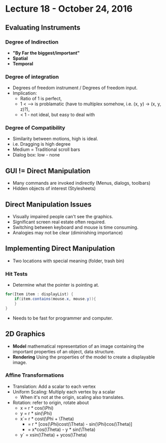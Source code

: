 # Lecture 18 - October 24, 2016

## Evaluating Instruments

### Degree of Indirection
* **"By Far the biggest/important"**
* **Spatial**
* **Temporal**
### Degree of integration
* Degrees of freedom instrument / Degrees of freedom input.
* Implication: 
  * Ratio of 1 is perfect, 
  * 1 < --> is problamatic (have to multiplex somehow, i.e. (x, y) -> (x, y, z)?), 
  * < 1 - not ideal, but easy to deal with
### Degree of Compatibility
* Similarity between motions, high is ideal.
* i.e. Dragging is high degree
* Medium = Traditional scroll bars
* Dialog box: low - none

## GUI != Direct Manipulation
* Many commands are invoked indirectly (Menus, dialogs, toolbars)
* Hidden objects of interest (Stylesheets)

## Direct Manipulation Issues
* Visually impaired people can't see the graphics.
* Significant screen real estate often required.
* Switching between keyboard and mouse is time consuming.
* Analogies may not be clear (diminishing importance)

## Implementing Direct Manipulation
* Two locations with special meaning (folder, trash bin)

### Hit Tests
* Determine what the pointer is pointing at.
``` Java
for(Item item : displayList) {
    if(item.contains(mouse.x, mouse.y)){
    }
}
```
* Needs to be fast for programmer and computer.

## 2D Graphics
* **Model** mathematical representation of an image containing the important properties of an object, data structure.
* **Rendering** Using the properties of the model to create a displayable image.

### Affine Transformations
* Translation: Add a scalar to each vertex
* Uniform Scaling: Multiply each vertex by a scalar
  * When it's not at the origin, scaling also translates.
* Rotation: refer to origin, rotate about
  * x = r * cos(\Phi)
  * y = r * sin(\Phi)
  * x`= r * cost(\Phi + \Theta)
    * = r * [cos(\Phi)cost(\Theta) - sin(\Phi)cos(\Theta)]
    * = x*cos(\Theta) - y * sin(\Theta)
  * y` = xsin(\Theta) + ycos(\Theta)
  
